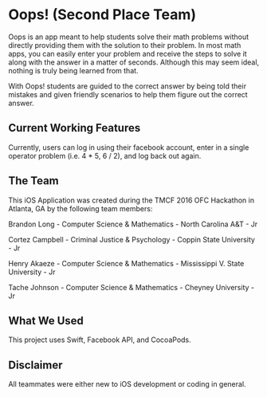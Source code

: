 # Oops! (Second Place Team)

Oops is an app meant to help students solve their math problems without directly providing them with the solution to their problem. In most math apps, you can easily enter your problem and receive the steps to solve it along with the answer in a matter of seconds. Although this may seem ideal, nothing is truly being learned from that.

With Oops! students are guided to the correct answer by being told their mistakes and given friendly scenarios to help them figure out the correct answer. 

## Current Working Features

Currently, users can log in using their facebook account, enter in a single operator problem (i.e. 4 * 5, 6 / 2), and log back out again.

## The Team

This iOS Application was created during the TMCF 2016 OFC Hackathon in Atlanta, GA by the following team members:

Brandon Long - Computer Science & Mathematics - North Carolina A&T - Jr

Cortez Campbell - Criminal Justice & Psychology - Coppin State University - Jr

Henry Akaeze - Computer Science & Mathematics - Mississippi V. State University - Jr

Tache Johnson -  Computer Science & Mathematics - Cheyney University - Jr

## What We Used

This project uses Swift, Facebook API, and CocoaPods. 

## Disclaimer

All teammates were either new to iOS development or coding in general.
